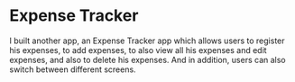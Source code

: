 # Expense Tracker

I built another app, an Expense Tracker app which allows users to register his expenses, to add expenses, to also view
all his expenses and edit expenses, and also to delete his expenses. And in addition, users can also switch between different screens.